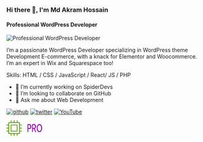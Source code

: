 ### Hi there 👋, I'm Md Akram Hossain
#### Professional WordPress Developer
![Professional WordPress Developer](https://pbs.twimg.com/profile_banners/1755827558837534720/1707458821/600x200)

I’m a passionate WordPress Developer specializing in WordPress theme Development E-commerce, with a knack for Elementor and Woocommerce. I’m an expert in Wix and Squarespace too!

Skills: HTML / CSS / JavaScript / React/ JS / PHP 

- 🔭 I’m currently working on SpiderDevs 
- 👯 I’m looking to collaborate on GitHub 
- 💬 Ask me about Web Development 


[<img src='https://cdn.jsdelivr.net/npm/simple-icons@3.0.1/icons/github.svg' alt='github' height='40'>](https://github.com/akram73)  [<img src='https://cdn.jsdelivr.net/npm/simple-icons@3.0.1/icons/twitter.svg' alt='twitter' height='40'>](https://twitter.com/@AkramHossain73)  [<img src='https://cdn.jsdelivr.net/npm/simple-icons@3.0.1/icons/youtube.svg' alt='YouTube' height='40'>](https://www.youtube.com/channel/@muhammadakramhossain450)  

<a href='https://docs.github.com/en/developers'><img src='https://raw.githubusercontent.com/acervenky/animated-github-badges/master/assets/devbadge.gif' width='40' height='40'></a> <a href='https://github.com/pricing'><img src='https://raw.githubusercontent.com/acervenky/animated-github-badges/master/assets/pro.gif' width='40' height='40'></a> 

